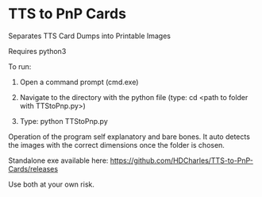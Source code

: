 # TTS to PnP Cards
Separates TTS Card Dumps into Printable Images
 
Requires python3
 
To run:

1) Open a command prompt (cmd.exe)

2) Navigate to the directory with the python file (type: cd \<path to folder with TTStoPnp.py\>)
 
3) Type: python TTStoPnp.py

Operation of the program self explanatory and bare bones. It auto detects the images with the correct dimensions once the folder is chosen.
 
Standalone exe available here: https://github.com/HDCharles/TTS-to-PnP-Cards/releases

Use both at your own risk.
